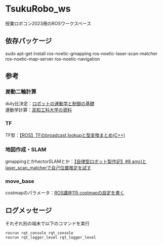 # TsukuRobo_ws
授業ロボコン2023用のROSワークスペース

## 依存パッケージ
sudo apt-get install ros-noetic-gmapping ros-noetic-laser-scan-matcher ros-noetic-map-server ros-noetic-navigation

## 参考
### 差動二輪計算
duty比決定：[ロボットの運動学と制御の基礎](https://openrtm.org/openrtm/sites/default/files/6910/191114-06.pdf)  
運動学計算：[高知工科大学の資料](https://www.lab.kochi-tech.ac.jp/robotics/textbook/Robotics/IR2.pdf)

### TF
TF型：[【ROS】TFのbroadcast,lookupと型変換まとめ(C++)](https://ppdr.softether.net/tf-conversion-cpp)

### 地図作成・SLAM
gmappingとかhectorSLAMとか：[【自律型ロボット製作記】#8 amclとlaser_scan_matcherで自己位置推定を試す](https://inomacreate.com/original-robot8/)

###	move_base
costmapのパラメータ：[ROS講座115 costmapの設定を書く](https://qiita.com/srs/items/fba2c83b96d17b2680e6)

## ログメッセージ
それぞれ別の端末で以下のコマンドを実行
```
rosrun rqt_console rqt_console
rosrun rqt_logger_level rqt_logger_level
```
